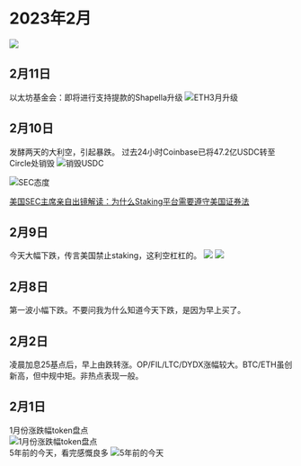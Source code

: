 # 2023年2月
![](./img "")
## 2月11日
以太坊基金会：即将进行支持提款的Shapella升级
![ETH3月升级](./img/2023-02-11-1.jpeg "以太坊基金会：即将进行支持提款的Shapella升级")

## 2月10日
发酵两天的大利空，引起暴跌。
过去24小时Coinbase已将47.2亿USDC转至Circle处销毁
![销毁USDC](./img/2023-02-10-3.jpeg "过去24小时Coinbase已将47.2亿USDC转至Circle处销毁")

![SEC态度](./img/2023-02-10-1.jpeg "SEC态度表明以下三点")

[美国SEC主席亲自出镜解读：为什么Staking平台需要遵守美国证券法](https://m.jinse.com/blockchain/3051147.html?source=m)


## 2月9日
今天大幅下跌，传言美国禁止staking，这利空杠杠的。
![](./img/2023-02-9-2.jpeg "")
![](./img/2023-02-9-1.jpeg "")

## 2月8日
第一波小幅下跌。不要问我为什么知道今天下跌，是因为早上买了。

## 2月2日
凌晨加息25基点后，早上由跌转涨。OP/FIL/LTC/DYDX涨幅较大。BTC/ETH虽创新高，但中规中矩。非热点表现一般。


## 2月1日
1月份涨跌幅token盘点  
![1月份涨跌幅token盘点](./img/2023-02-1-2.jpeg "1月份涨跌幅token盘点")  
5年前的今天，看完感慨良多
![5年前的今天](./img/2023-02-1-1.jpeg "5年前的今天")